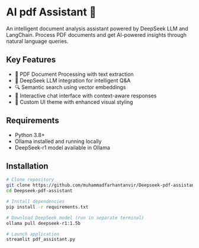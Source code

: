 # AI pdf Assistant 📘

An intelligent document analysis assistant powered by DeepSeek LLM and LangChain. Process PDF documents and get AI-powered insights through natural language queries.

## Key Features

- 📄 PDF Document Processing with text extraction
- 🧠 DeepSeek LLM integration for intelligent Q&A
- 🔍 Semantic search using vector embeddings
- 💬 Interactive chat interface with context-aware responses
- 🎨 Custom UI theme with enhanced visual styling

## Requirements

- Python 3.8+
- Ollama installed and running locally
- DeepSeek-r1 model available in Ollama

## Installation

```bash
# Clone repository
git clone https://github.com/muhammadfarhantanvir/Deepseek-pdf-assistant.git
cd Deepseek-pdf-assistant

# Install dependencies
pip install -r requirements.txt

# Download DeepSeek model (run in separate terminal)
ollama pull deepseek-r1:1.5b

# Launch application
streamlit pdf_assistant.py